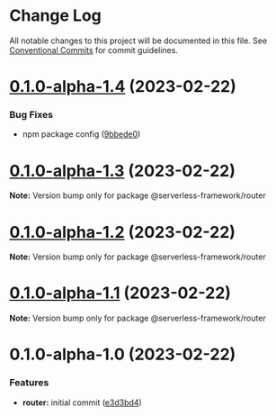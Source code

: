 # Change Log

All notable changes to this project will be documented in this file.
See [Conventional Commits](https://conventionalcommits.org) for commit guidelines.

# [0.1.0-alpha-1.4](https://github.com/Edwin-Luijten/serverless-framework/compare/@serverless-framework/router@0.1.0-alpha-1.3...@serverless-framework/router@0.1.0-alpha-1.4) (2023-02-22)


### Bug Fixes

* npm package config ([9bbede0](https://github.com/Edwin-Luijten/serverless-framework/commit/9bbede0609d0630ce5486256e47cad6893455233))





# [0.1.0-alpha-1.3](https://github.com/Edwin-Luijten/serverless-framework/compare/@serverless-framework/router@0.1.0-alpha-1.2...@serverless-framework/router@0.1.0-alpha-1.3) (2023-02-22)

**Note:** Version bump only for package @serverless-framework/router





# [0.1.0-alpha-1.2](https://github.com/Edwin-Luijten/serverless-framework/compare/@serverless-framework/router@0.1.0-alpha-1.1...@serverless-framework/router@0.1.0-alpha-1.2) (2023-02-22)

**Note:** Version bump only for package @serverless-framework/router





# [0.1.0-alpha-1.1](https://github.com/Edwin-Luijten/serverless-framework/compare/@serverless-framework/router@0.1.0-alpha-1.0...@serverless-framework/router@0.1.0-alpha-1.1) (2023-02-22)

**Note:** Version bump only for package @serverless-framework/router





# 0.1.0-alpha-1.0 (2023-02-22)


### Features

* **router:** initial commit ([e3d3bd4](https://github.com/Edwin-Luijten/serverless-framework/commit/e3d3bd467b8efea7bf4f5fe44b7f14b358a6b253))
